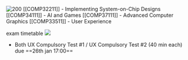 ![200](https://upload.wikimedia.org/wikipedia/commons/4/4c/Point_cloud_torus.gif)
[[COMP32211]] - Implementing System-on-Chip Designs
[[COMP34111]] - AI and Games
[[COMP37111]] - Advanced Computer Graphics
[[COMP33511]] - User Experience

exam timetable
![](https://i.imgur.com/7i1wOXV.png)

- Both UX Compulsory Test #1 / UX Compulsory Test #2 (40 min each) due ==26th jan 17:00==